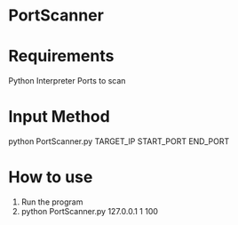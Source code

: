 # PortScanner
# Requirements
  Python Interpreter
  Ports to scan
  
# Input Method
  python PortScanner.py TARGET_IP START_PORT END_PORT
 # How to use
  1. Run the program
  2. python PortScanner.py 127.0.0.1 1 100
